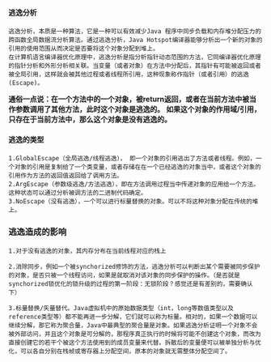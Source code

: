 #### 逃逸分析
    逃逸分析，本质是一种算法，它是一种可以有效减少Java 程序中同步负载和内存堆分配压力的跨函数全局数据流分析算法。通过逃逸分析，Java Hotspot编译器能够分析出一个新的对象的引用的使用范围从而决定是否要将这个对象分配到堆上。
    在计算机语言编译器优化原理中，逃逸分析是指分析指针动态范围的方法，它同编译器优化原理的指针分析和外形分析相关联。当变量（或者对象）在方法中分配后，其指针有可能被返回或者被全局引用，这样就会被其他过程或者线程所引用，这种现象称作指针（或者引用）的逃逸(Escape)。
**通俗一点说：在一个方法中的一个对象，被return返回，或者在当前方法中被当作参数调用了其他方法，此时这个对象是逃逸的。**
**如果这个对象的作用域/引用，只存在于当前方法中，那么这个对象是没有逃逸的。**

#### 逃逸的类型
    1.GlobalEscape（全局逃逸/线程逃逸）， 即一个对象的引用逃出了方法或者线程。例如，一个对象的引用是复制给了一个类变量，或者存储在在一个已经逃逸的对象当中，或者这个对象的引用作为方法的返回值返回给了调用方法。
    2.ArgEscape（参数级逃逸/方法逃逸），即在方法调用过程当中传递对象的应用给一个方法。这种状态可以通过分析被调方法的二进制代码确定。
    3.NoEscape（没有逃逸），一个可以进行标量替换的对象。可以不将这种对象分配在传统的堆上。

### 逃逸造成的影响
    1.对于没有逃逸的对象，其内存分布在当前线程对应的栈上

    2.消除同步，例如一个被synchorized修饰的方法，逃逸分析可以判断出某个需要被同步保护的对象，是否只被一个线程访问，如果是就取消对该对象的同步保护的操作。（是否就是synchorized锁优化的锁升级的过程的第一阶段：无锁阶段？感觉还是有差别的，需要确认下）

    3.标量替换/矢量替代。Java虚拟机中的原始数据类型（int，long等数值类型以及reference类型等）都不能再进一步分解，它们就可以称为标量。相对的，如果一个数据可以继续分解，那它称为聚合量，Java中最典型的聚合量是对象。如果逃逸分析证明一个对象不会被外部访问，并且这个对象是可分解的，那程序真正执行的时候将可能不创建这个对象，而改为直接创建它的若干个被这个方法使用到的成员变量来代替。拆散后的变量便可以被单独分析与优化，可以各自分别在栈帧或寄存器上分配空间，原本的对象就无需整体分配空间了。